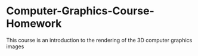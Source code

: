 # Computer-Graphics-Course-Homework
This course is an introduction to the rendering of the 3D computer graphics images
